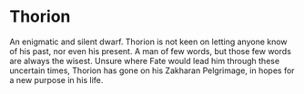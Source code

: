 # Thorion

An enigmatic and silent dwarf. Thorion is not keen on letting anyone know of his past, nor even his present. A man of few words, but those few words are always the wisest. Unsure where Fate would lead him through these uncertain times, Thorion has gone on his Zakharan Pelgrimage, in hopes for a new purpose in his life. 

